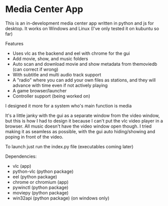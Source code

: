 # Media Center App

This is an in-development media center app written in python and js for desktop. It works on Windows and Linux (I've only tested it on kubuntu so far)

Features
- Uses vlc as the backend and eel with chrome for the gui
- Add movie, show, and music folders
- Auto scan and download movie and show metadata from themoviedb (can correct if wrong)
- With subtitle and multi audio track support
- A "radio" where you can add your own files as stations, and they will advance with time even if not actively playing
- A game browser/launcher
- Controller support (being worked on)

I designed it more for a system who's main function is media

It's a little janky with the gui as a separate window from the video window, but this is how I had to design it because I can't put the vlc video player in a browser. All music doesn't have the video window open though. I tried making it as seamless as possible, with the gui auto hiding/showing and poping in front of the video.

To launch just run the index.py file (executables coming later)

Dependencies:
- vlc (app)
- python-vlc (python package)
- eel (python package)
- chrome or chromium (app)
- pywinctl (python package)
- moviepy (python package)
- win32api (python package) (on windows only)